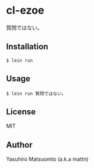 # cl-ezoe

質問ではない。

## Installation

```
$ lein run
```

## Usage

```
$ lein run 質問ではない。
```

## License

MIT

## Author

Yasuhiro Matsuomto (a.k.a mattn)
